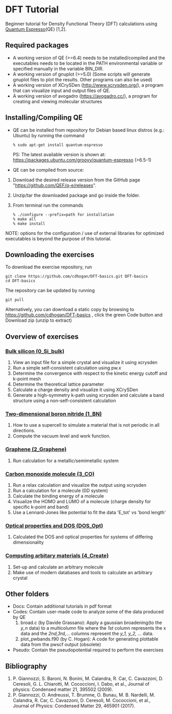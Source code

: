 # DFT Tutorial 
Beginner tutorial for Density Functional Theory (DFT) calculations using [Quantum Espresso](https://www.quantum-espresso.org/)(QE) [1,2]. 

## Required packages
* A working version of QE (>=6.4) needs to be installed/compiled and the executables needs to be located in the PATH environmental variable or specified manually in the variable BIN_DIR.
* A working version of gnuplot (>=5.0) (Some scripts will generate gnuplot files to plot the results. Other programs can also be used)
* A working version of XCrySDen (http://www.xcrysden.org/), a program that can visualize input and output files of QE.
* A working version of avogadro (https://avogadro.cc/), a program for creating and viewing molecular structures

## Installing/Compiling QE
* QE can be installed from repository for Debian based linux distros (e.g.: Ubuntu) by running the command
    ```
    % sudo apt-get install quantum-espresso
    ```
    PS: The latest available version is shown at: https://packages.ubuntu.com/groovy/quantum-espresso (>6.5-1)

* QE can be compiled from source:
 1. Download the desired release version from the GitHub page "https://github.com/QEF/q-e/releases". 
 2. Unzip/tar the downloaded package and go inside the folder.
 3. From terminal run the commands

     ```
     % ./configure --prefix=path for installation
     % make all
     % make install
     ```

  NOTE: options for the configuration / use of external libraries for optimized executables is beyond the purpose of this tutorial.


## Downloading the exercises 

To download the exercise repository, run
  ```
  git clone https://github.com/cdhogan/DFT-basics.git DFT-basics
  cd DFT-basics
  ```
The repository can be updated by running
  ```
  git pull
  ```
Alternatively, you can download a static copy by browsing to https://github.com/cdhogan/DFT-basics , click the green Code button and Download zip (unzip to extract)

## Overview of exercises 
### [Bulk silicon (0_Si_bulk)](0_Si_bulk)
  1. View an input file for a simple crystal and visualize it using xcrysden 
  2. Run a simple self-consistent calculation using pw.x
  3. Determine the convergence with respect to the kinetic energy cutoff and k-point mesh 
  4. Determine the theoretical lattice parameter
  5. Calculate a charge density and visualize it using XCrySDen
  6. Generate a high-symmetry k-path using xcrysden and calculate a band structure using a non-self-consistent calculation
<!--  7. Calculate the density of states(DOS) and optical properties(independent particle approximation) and show the convergence over the number of k_points and empty bands used -->
### [Two-dimensional boron nitride (1_BN)](1_BN)
  1. How to use a supercell to simulate a material that is not periodic in all directions.
  2. Compute the vacuum level and work function.
### [Graphene (2_Graphene)](2_Graphene)
  1. Run calculation for a metallic/semimetallic system
### [Carbon monoxide molecule (3_CO)](3_CO)
  1. Run a relax calculation and visualize the output using xcrysden
  2. Run a calculation for a molecule (0D system)
  3. Calculate the binding energy of a molecule
  4. Visualize the HOMO and LUMO of a molecule (charge density for specific k-point and band)
  5. Use a Lennard-Jones like potential to fit the data 'E_tot' vs 'bond length'
### [Optical properties and DOS (DOS_Opt)](DOS_Opt)
  1. Calculated the DOS and optical properties for systems of differing dimensionality
### [Computing arbitary materials (4_Create)](4_Create)
  1. Set-up and calculate an arbitrary molecule
  2. Make use of modern databases and tools to calculate an arbitrary crystal
  
## Other folders
* Docs: Contain additional tutorials in pdf format
* Codes: Contain user-made code to analyze some of the data produced by QE
  1. broad.c (by Davide Grassano): Apply a gaussian broadening(to the *y_n* data) to a multicolumn file where the *1st* column represents the x data and the *2nd,3rd,...* columns represent the *y_1, y_2, ...* data.
  2. plot_pwbands.f90 (by C. Hogan): A code for generating plottable data from the pwscf output (obsolete)
* Pseudo: Contain the pseudopotential required to perform the exercises


## Bibliography
1. P. Giannozzi, S. Baroni, N. Bonini, M. Calandra, R. Car, C. Cavazzoni, D. Ceresoli, G. L. Chiarotti, M. Cococcioni, I. Dabo, et al., Journal of physics: Condensed matter 21, 395502 (2009).
2. P. Giannozzi, O. Andreussi, T. Brumme, O. Bunau, M. B. Nardelli, M. Calandra, R. Car, C. Cavazzoni, D. Ceresoli, M. Cococcioni, et al., Journal of Physics: Condensed Matter 29, 465901 (2017).
